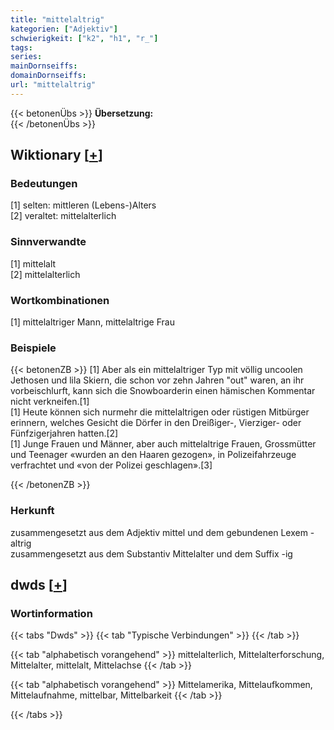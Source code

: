 ```yaml
---
title: "mittelaltrig"
kategorien: ["Adjektiv"]
schwierigkeit: ["k2", "h1", "r_"]
tags:
series:
mainDornseiffs:
domainDornseiffs:
url: "mittelaltrig"
---
```


{{< betonenÜbs >}}
**Übersetzung:**  
{{< /betonenÜbs >}}

## Wiktionary [[+](https://de.wiktionary.org/wiki/mittelaltrig)]

### Bedeutungen
[1] selten: mittleren (Lebens-)Alters  
[2] veraltet: mittelalterlich  

### Sinnverwandte
[1] mittelalt  
[2] mittelalterlich  

### Wortkombinationen
[1] mittelaltriger Mann, mittelaltrige Frau  

### Beispiele
{{< betonenZB >}}
[1] Aber als ein mittelaltriger Typ mit völlig uncoolen Jethosen und lila Skiern, die schon vor zehn Jahren "out" waren, an ihr vorbeischlurft, kann sich die Snowboarderin einen hämischen Kommentar nicht verkneifen.[1]  
[1] Heute können sich nurmehr die mittelaltrigen oder rüstigen Mitbürger erinnern, welches Gesicht die Dörfer in den Dreißiger-, Vierziger- oder Fünfzigerjahren hatten.[2]  
[1] Junge Frauen und Männer, aber auch mittelaltrige Frauen, Grossmütter und Teenager «wurden an den Haaren gezogen», in Polizeifahrzeuge verfrachtet und «von der Polizei geschlagen».[3]  

{{< /betonenZB >}}
### Herkunft
zusammengesetzt aus dem Adjektiv mittel und dem gebundenen Lexem -altrig  
zusammengesetzt aus dem Substantiv Mittelalter und dem Suffix -ig  



## dwds [[+](https://www.dwds.de/wb/mittelaltrig)]

### Wortinformation
{{< tabs "Dwds" >}}
{{< tab "Typische Verbindungen" >}}
{{< /tab >}}

{{< tab "alphabetisch vorangehend" >}}
mittelalterlich, Mittelalterforschung, Mittelalter, mittelalt, Mittelachse
{{< /tab >}}

{{< tab "alphabetisch vorangehend" >}}
Mittelamerika, Mittelaufkommen, Mittelaufnahme, mittelbar, Mittelbarkeit
{{< /tab >}}

{{< /tabs >}}

